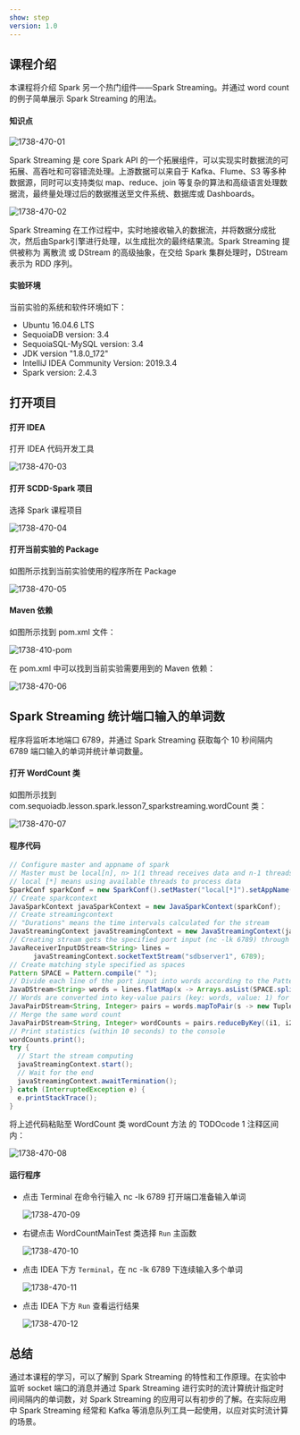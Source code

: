 ```yaml
---
show: step
version: 1.0 
---
```


## 课程介绍

本课程将介绍 Spark 另一个热门组件——Spark Streaming。并通过 word count 的例子简单展示 Spark Streaming 的用法。

#### 知识点

![1738-470-01](https://doc.shiyanlou.com/courses/1738/1207281/0ac1cf65cb1592f164e8d192beda79e3-0)

Spark  Streaming 是 core Spark API 的一个拓展组件，可以实现实时数据流的可拓展、高吞吐和可容错流处理。上游数据可以来自于 Kafka、Flume、S3 等多种数据源，同时可以支持类似 map、reduce、join 等复杂的算法和高级语言处理数据流，最终量处理过后的数据推送至文件系统、数据库或 Dashboards。

![1738-470-02](https://doc.shiyanlou.com/courses/1738/1207281/e27456ccdd41ab26289b5b714b5cef82-0)

Spark Streaming 在工作过程中，实时地接收输入的数据流，并将数据分成批次，然后由Spark引擎进行处理，以生成批次的最终结果流。Spark Streaming 提供被称为 离散流 或 DStream 的高级抽象，在交给 Spark 集群处理时，DStream 表示为 RDD 序列。

#### 实验环境

当前实验的系统和软件环境如下：

* Ubuntu 16.04.6 LTS
* SequoiaDB version: 3.4
* SequoiaSQL-MySQL version: 3.4
* JDK version "1.8.0_172"
* IntelliJ IDEA Community Version: 2019.3.4
* Spark version: 2.4.3

## 打开项目

#### 打开 IDEA

打开 IDEA 代码开发工具

![1738-470-03](https://doc.shiyanlou.com/courses/1738/1207281/bc1af44ba494781b1ad66820d670c2bc-0)

#### 打开 SCDD-Spark 项目

选择 Spark 课程项目

![1738-470-04](https://doc.shiyanlou.com/courses/1738/1207281/cbcfa7406656330373ad8cb0e65fd45a-0)

#### 打开当前实验的 Package

如图所示找到当前实验使用的程序所在 Package

![1738-470-05](https://doc.shiyanlou.com/courses/1738/1207281/ea7604b2cd9611a29e1956d34aed9b80-0)

#### Maven 依赖

如图所示找到 pom.xml 文件：

![1738-410-pom](https://doc.shiyanlou.com/courses/1738/1207281/2096e77f8ff05283b1b51e9f5182b861-0)

在 pom.xml 中可以找到当前实验需要用到的 Maven 依赖：

![1738-470-06](https://doc.shiyanlou.com/courses/1738/1207281/35d7b9dc1a5dcdc2bbcddf9799a6a143-0)



## Spark Streaming 统计端口输入的单词数

程序将监听本地端口 6789，并通过 Spark Streaming 获取每个 10 秒间隔内 6789 端口输入的单词并统计单词数量。

#### 打开 WordCount 类

如图所示找到 com.sequoiadb.lesson.spark.lesson7_sparkstreaming.wordCount 类：

![1738-470-07](https://doc.shiyanlou.com/courses/1738/1207281/ae7bce8e8ee892843cc8d43744baef53-0)

#### 程序代码

  ```java
// Configure master and appname of spark
// Master must be local[n], n> 1(1 thread receives data and n-1 threads process data)
// local [*] means using available threads to process data
SparkConf sparkConf = new SparkConf().setMaster("local[*]").setAppName("streaming word count");
// Create sparkcontext
JavaSparkContext javaSparkContext = new JavaSparkContext(sparkConf);
// Create streamingcontext
// "Durations" means the time intervals calculated for the stream
JavaStreamingContext javaStreamingContext = new JavaStreamingContext(javaSparkContext, Durations.seconds(10));
// Creating stream gets the specified port input (nc -lk 6789) through socket.
JavaReceiverInputDStream<String> lines =
        javaStreamingContext.socketTextStream("sdbserver1", 6789);
// Create matching style specified as spaces
Pattern SPACE = Pattern.compile(" ");
// Divide each line of the port input into words according to the Pattern
JavaDStream<String> words = lines.flatMap(x -> Arrays.asList(SPACE.split(x)).iterator());
// Words are converted into key-value pairs (key: words, value: 1) for merging easily.
JavaPairDStream<String, Integer> pairs = words.mapToPair(s -> new Tuple2<>(s, 1));
// Merge the same word count
JavaPairDStream<String, Integer> wordCounts = pairs.reduceByKey((i1, i2) -> i1 + i2);
// Print statistics (within 10 seconds) to the console
wordCounts.print();
try {
    // Start the stream computing
    javaStreamingContext.start();
    // Wait for the end
    javaStreamingContext.awaitTermination();
} catch (InterruptedException e) {
    e.printStackTrace();
}
  ```

将上述代码粘贴至 WordCount 类 wordCount 方法 的 TODOcode 1 注释区间内：

![1738-470-08](https://doc.shiyanlou.com/courses/1738/1207281/36553b78eefa29a3ff68d65deb0e8057-0)

#### 运行程序

* 点击 Terminal 在命令行输入 nc -lk 6789 打开端口准备输入单词

  ![1738-470-09](https://doc.shiyanlou.com/courses/1738/1207281/4fb77dd9aea07e4276c68335df6aef51-0)

* 右键点击 WordCountMainTest 类选择 `Run` 主函数

  ![1738-470-10](https://doc.shiyanlou.com/courses/1738/1207281/615e68129524097a4c37749bf3ee2609-0)

* 点击 IDEA 下方 `Terminal`，在 nc -lk  6789 下连续输入多个单词

  ![1738-470-11](https://doc.shiyanlou.com/courses/1738/1207281/382657fbe511c8c379a0a815470fe2d7-0)

* 点击 IDEA 下方 `Run` 查看运行结果

  ![1738-470-12](https://doc.shiyanlou.com/courses/1738/1207281/7ce945b14645c0ff56ea2d0d51a17332-0)

## 总结

通过本课程的学习，可以了解到 Spark Streaming 的特性和工作原理。在实验中监听 socket 端口的消息并通过 Spark Streaming 进行实时的流计算统计指定时间间隔内的单词数，对 Spark Streaming 的应用可以有初步的了解。在实际应用中 Spark Streaming 经常和 Kafka 等消息队列工具一起使用，以应对实时流计算的场景。
